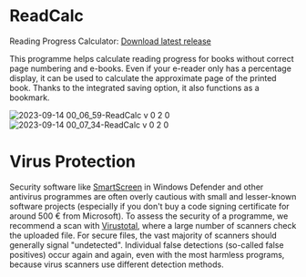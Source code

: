 # ReadCalc
Reading Progress Calculator: [Download latest release](https://github.com/Alsweider/ReadCalc/releases/latest)

This programme helps calculate reading progress for books without correct page numbering and e-books.
Even if your e-reader only has a percentage display, it can be used to calculate the approximate 
page of the printed book. Thanks to the integrated saving option, it also functions as a bookmark.

![2023-09-14 00_06_59-ReadCalc v 0 2 0](https://github.com/Alsweider/ReadCalc/assets/30653982/b83ef13d-1975-4fa0-9b25-aaf62ed378bb)
![2023-09-14 00_07_34-ReadCalc v 0 2 0](https://github.com/Alsweider/ReadCalc/assets/30653982/17e3139d-576e-48fe-9ece-d4c7278547bd)

# Virus Protection

Security software like [SmartScreen](https://www.pcworld.com/article/406832/how-to-get-past-windows-defender-smartscreen-in-windows-10.html) in Windows Defender and other antivirus programmes are often overly cautious with small and lesser-known software projects (especially if you don't buy a code signing certificate for around 500 € from Microsoft). To assess the security of a programme, we recommend a scan with [Virustotal](https://www.virustotal.com), where a large number of scanners check the uploaded file. For secure files, the vast majority of scanners should generally signal "undetected". Individual false detections (so-called false positives) occur again and again, even with the most harmless programs, because virus scanners use different detection methods.
